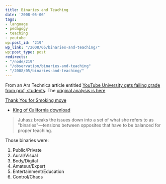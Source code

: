 ```yaml
---
title: Binaries and Teaching
date: '2008-05-06'
tags:
- language
- pedagogy
- teaching
- youtube
wp:post_id: '219'
wp_link: "/2008/05/binaries-and-teaching/"
wp:post_type: post
redirects:
- "/node/219"
- "/observation/binaries-and-teaching"
- "/2008/05/binaries-and-teaching/"
---
```


From an Ars Technica article entitled [YouTube University gets failing grade from prof, students](http://arstechnica.com/news.ars/post/20080424-youtube-university-gets-failing-grade-from-prof-students.html). The [original analysis is here](http://www.oculture.com/2008/04/teaching_on_youtube.html)

[Thank You for Smoking move](http://www.iucn-tftsg.org/?thank_you_for_smoking)

- [King of California download](http://www.centralbasin.org/blog/?king_of_california)

>

> Juhasz breaks the issues down into a set of what she refers to as "binaries"—tensions between opposites that have to be balanced for proper teaching.

Those binaries were:

1. Public/Private
2. Aural/Visual
3. Body/Digital
4. Amateur/Expert
5. Entertainment/Education
6. Control/Chaos
